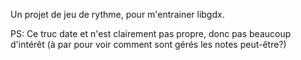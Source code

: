 Un projet de jeu de rythme, pour m'entrainer libgdx.

PS: Ce truc date et n'est clairement pas propre, donc pas beaucoup d'intérêt (à par pour voir comment sont gérés les notes peut-être?)
